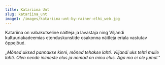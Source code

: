 ```yaml
---
title: Katariina Unt
slug: katariina_unt
image1: /images/katariina-unt-by-rainer-elhi_web.jpg
---
```

Katariina on vabakutseline näitleja ja lavastaja ning Viljandi kultuuriakadeemias etenduskunstide osakonna näitleja eriala vastutav õppejõud.

_„Mõned uksed pannakse kinni, mõned tehakse lahti. Viljandi uks tehti mulle lahti. Olen nende inimeste elus ja nemad on minu elus. Aga ma ei ole jumal."_

